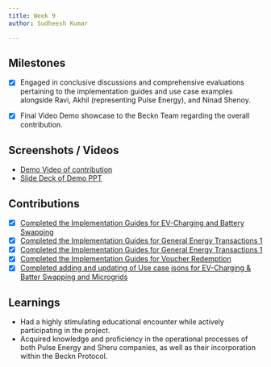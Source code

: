 ```yaml
---
title: Week 9
author: Sudheesh Kumar

---
```


## Milestones
- [x] Engaged in conclusive discussions and comprehensive evaluations pertaining to the implementation guides and use case examples alongside Ravi, Akhil (representing Pulse Energy), and Ninad Shenoy.
- [x] Final Video Demo showcase to the Beckn Team regarding the overall contribution. 


## Screenshots / Videos 
- [Demo Video of contribution](https://drive.google.com/file/d/1SaXOzhgVsyUOqKFkJS48QzqhF-e0KtU5/view?usp=sharing)
- [Slide Deck of Demo PPT](https://docs.google.com/presentation/d/1SShsht5oz96TZEAU4glRmPYHdYpkUJCc/edit?usp=sharing&ouid=105185966727102552469&rtpof=true&sd=true)
  
## Contributions
- [x] [Completed the Implementation Guides for EV-Charging and Battery Swapping](https://github.com/Sudheesh2609/DENT-Protocol/blob/sudheesh-draft/docs/implementation-guides/EV_Charging_and_Battery-Swapping-Worlflow.md)
- [x] [Completed the Implementation Guides for General Energy Transactions 1](https://github.com/Sudheesh2609/DENT-Protocol/blob/sudheesh-draft/docs/implementation-guides/General_Energy_Transaction_1.md)
- [x] [Completed the Implementation Guides for General Energy Transactions 1](https://github.com/Sudheesh2609/DENT-Protocol/blob/sudheesh-draft/docs/implementation-guides/General_Energy_Transaction_2.md)
- [x] [Completed the Implementation Guides for Voucher Redemption](https://github.com/Sudheesh2609/DENT-Protocol/blob/sudheesh-draft/docs/implementation-guides/Voucher_Redemption.md)
- [x] [Completed adding and updating of Use case jsons for EV-Charging & Batter Swapping and Microgrids](https://github.com/Sudheesh2609/DENT-Protocol/tree/sudheesh-draft/examples)

## Learnings
- Had a highly stimulating educational encounter while actively participating in the project.
- Acquired knowledge and proficiency in the operational processes of both Pulse Energy and Sheru companies, as well as their incorporation within the Beckn Protocol.
